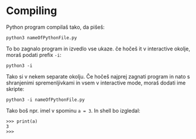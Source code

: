 # Compiling

Python program compilaš tako, da pišeš:

    python3 nameOfPythonFile.py

To bo zagnalo program in izvedlo vse ukaze. če hočeš it v interactive okolje, moraš podati prefix `-i`:

    python3 -i

Tako si v nekem separate okolju. Če hočeš najprej zagnati program in nato s shranjenimi spremenljivkami in vsem v interactive mode, moraš dodati ime skripte:

    python3 -i nameOfPythonFile.py

Tako boš npr. imel v spominu `a = 3`. In shell bo izgledal:

    >>> print(a)
    3
    >>>
